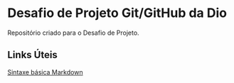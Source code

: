 # Desafio de Projeto Git/GitHub da Dio
Repositório criado para o Desafio de Projeto.

## Links Úteis
[Sintaxe básica Markdown](https://www.markdownguide.org/basic-syntax/)
